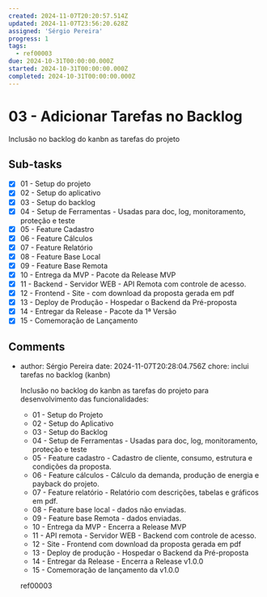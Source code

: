 ```yaml
---
created: 2024-11-07T20:20:57.514Z
updated: 2024-11-07T23:56:20.628Z
assigned: 'Sérgio Pereira'
progress: 1
tags:
  - ref00003
due: 2024-10-31T00:00:00.000Z
started: 2024-10-31T00:00:00.000Z
completed: 2024-10-31T00:00:00.000Z
---
```


# 03 - Adicionar Tarefas no Backlog

Inclusão no backlog do kanbn as tarefas do projeto

## Sub-tasks

- [x] 01 - Setup do projeto
- [x] 02 - Setup do aplicativo
- [x] 03 - Setup do backlog
- [x] 04 - Setup de Ferramentas - Usadas para doc, log, monitoramento, proteção e teste
- [x] 05 - Feature Cadastro
- [x] 06 - Feature Cálculos
- [x] 07 - Feature Relatório
- [x] 08 - Feature Base Local
- [x] 09 - Feature Base Remota
- [x] 10 - Entrega da MVP - Pacote da Release MVP
- [x] 11 - Backend - Servidor WEB - API Remota com controle de acesso.
- [x] 12 - Frontend - Site -  com download da proposta gerada em pdf
- [x] 13 - Deploy de Produção - Hospedar o Backend da Pré-proposta
- [x] 14 - Entregar da Release - Pacote da 1ª Versão
- [x] 15 - Comemoração de Lançamento

## Comments

- author: Sérgio Pereira
  date: 2024-11-07T20:28:04.756Z
  chore: inclui tarefas no backlog (kanbn)
  
  Inclusão no backlog do kanbn as tarefas do projeto para desenvolvimento das funcionalidades:
  - 01 - Setup do Projeto
  - 02 - Setup do Aplicativo
  - 03 - Setup do Backlog
  - 04 - Setup de Ferramentas - Usadas para doc, log, monitoramento, proteção e teste
  - 05 - Feature cadastro - Cadastro de cliente, consumo, estrutura e condições da proposta.
  - 06 - Feature cálculos - Cálculo da demanda, produção de energia e payback do projeto.
  - 07 - Feature relatório - Relatório com descrições, tabelas e gráficos em pdf.
  - 08 - Feature base local - dados não enviadas.
  - 09 - Feature base Remota - dados enviadas.
  - 10 - Entrega da MVP - Encerra a Release MVP
  - 11 - API remota - Servidor WEB - Backend com controle de acesso.
  - 12 - Site - Frontend com download da proposta gerada em pdf
  - 13 - Deploy de produção - Hospedar o Backend da Pré-proposta
  - 14 - Entregar da Release - Encerra a Release v1.0.0
  - 15 - Comemoração de lançamento da v1.0.0
  
  ref00003
